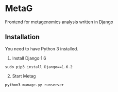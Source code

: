 MetaG
=====

Frontend for metagenomics analysis written in Django

Installation
------------
You need to have Python 3 installed.

1.  Install Django 1.6
```
sudo pip3 install Django==1.6.2
```

2.  Start Metag
```
python3 manage.py runserver
```

